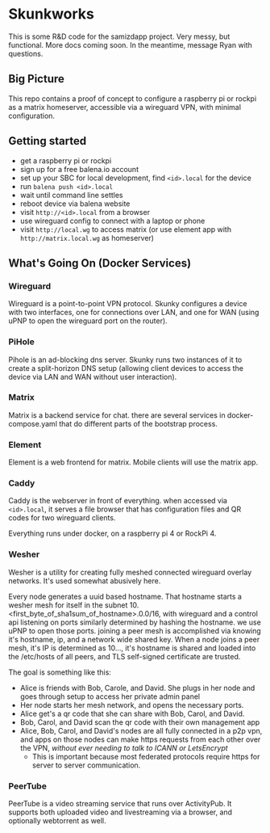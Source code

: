 # Skunkworks

This is some R&D code for the samizdapp project. Very messy, but functional. More docs coming soon. In the meantime, message Ryan with questions.

## Big Picture

This repo contains a proof of concept to configure a raspberry pi or rockpi as a matrix homeserver, accessible via a wireguard VPN, with minimal configuration.

## Getting started

- get a raspberry pi or rockpi
- sign up for a free balena.io account
- set up your SBC for local development, find `<id>.local` for the device
- run `balena push <id>.local`
- wait until command line settles
- reboot device via balena website
- visit `http://<id>.local` from a browser
- use wireguard config to connect with a laptop or phone
- visit `http://local.wg` to access matrix (or use element app with `http://matrix.local.wg` as homeserver)

## What's Going On (Docker Services)

### Wireguard

Wireguard is a point-to-point VPN protocol. Skunky configures a device with two interfaces, one for connections over LAN, and one for WAN (using uPNP to open the wireguard port on the router).

### PiHole

Pihole is an ad-blocking dns server. Skunky runs two instances of it to create a split-horizon DNS setup (allowing client devices to access the device via LAN and WAN without user interaction).

### Matrix

Matrix is a backend service for chat. there are several services in docker-compose.yaml that do different parts of the bootstrap process.

### Element

Element is a web frontend for matrix. Mobile clients will use the matrix app.

### Caddy

Caddy is the webserver in front of everything. when accessed via `<id>.local`, it serves a file browser that has configuration files and QR codes for two wireguard clients.

Everything runs under docker, on a raspberry pi 4 or RockPi 4.

### Wesher

Wesher is a utility for creating fully meshed connected wireguard overlay networks. It's used somewhat abusively here.

Every node generates a uuid based hostname. That hostname starts a wesher mesh for itself in the subnet 10.<first_byte_of_sha1sum_of_hostname>.0.0/16, with wireguard and a control api listening on ports similarly determined by hashing the hostname. we use uPNP to open those ports. joining a peer mesh is accomplished via knowing it's hostname, ip, and a network wide shared key. When a node joins a peer mesh, it's IP is determined as 10.<fbosoh>.<hostname>.<hash>, it's hostname is shared and loaded into the /etc/hosts of all peers, and TLS self-signed certificate are trusted.

The goal is something like this:

- Alice is friends with Bob, Carole, and David. She plugs in her node and goes through setup to access her private admin panel
- Her node starts her mesh network, and opens the necessary ports.
- Alice get's a qr code that she can share with Bob, Carol, and David.
- Bob, Carol, and David scan the qr code with their own management app
- Alice, Bob, Carol, and David's nodes are all fully connected in a p2p vpn, and apps on those nodes can make https requests from each other over the VPN, _without ever needing to talk to ICANN or LetsEncrypt_
  - This is important because most federated protocols require https for server to server communication.

### PeerTube

PeerTube is a video streaming service that runs over ActivityPub. It supports both uploaded video and livestreaming via a browser, and optionally webtorrent as well.
